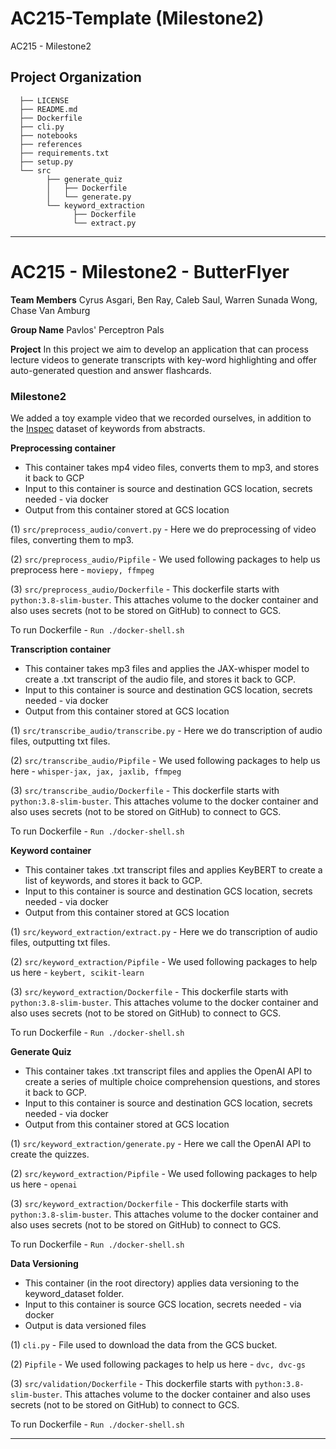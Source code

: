 AC215-Template (Milestone2)
==============================

AC215 - Milestone2

Project Organization
------------
      ├── LICENSE
      ├── README.md
      ├── Dockerfile
      ├── cli.py
      ├── notebooks
      ├── references
      ├── requirements.txt
      ├── setup.py
      └── src
            ├── generate_quiz
            │   ├── Dockerfile
            │   └── generate.py
            └── keyword_extraction
                  ├── Dockerfile
                  └── extract.py


--------
# AC215 - Milestone2 - ButterFlyer

**Team Members**
Cyrus Asgari, Ben Ray, Caleb Saul, Warren Sunada Wong, Chase Van Amburg

**Group Name**
Pavlos' Perceptron Pals

**Project**
In this project we aim to develop an application that can process lecture videos to generate transcripts with key-word highlighting and offer auto-generated question and answer flashcards.

### Milestone2 ###

We added a toy example video that we recorded ourselves, in addition to the [Inspec](https://huggingface.co/datasets/midas/inspec) dataset of keywords from abstracts. 

**Preprocessing container**
- This container takes mp4 video files, converts them to mp3, and stores it back to GCP
- Input to this container is source and destination GCS location, secrets needed - via docker
- Output from this container stored at GCS location

(1) `src/preprocess_audio/convert.py`  - Here we do preprocessing of video files, converting them to mp3.

(2) `src/preprocess_audio/Pipfile` - We used following packages to help us preprocess here - `moviepy, ffmpeg` 

(3) `src/preprocess_audio/Dockerfile` - This dockerfile starts with  `python:3.8-slim-buster`. This <statement> attaches volume to the docker container and also uses secrets (not to be stored on GitHub) to connect to GCS.

To run Dockerfile - `Run ./docker-shell.sh`

**Transcription container**
- This container takes mp3 files and applies the JAX-whisper model to create a .txt transcript of the audio file, and stores it back to GCP.
- Input to this container is source and destination GCS location, secrets needed - via docker
- Output from this container stored at GCS location

(1) `src/transcribe_audio/transcribe.py`  - Here we do transcription of audio files, outputting txt files.

(2) `src/transcribe_audio/Pipfile` - We used following packages to help us here - `whisper-jax, jax, jaxlib, ffmpeg` 

(3) `src/transcribe_audio/Dockerfile` - This dockerfile starts with  `python:3.8-slim-buster`. This <statement> attaches volume to the docker container and also uses secrets (not to be stored on GitHub) to connect to GCS.

To run Dockerfile - `Run ./docker-shell.sh`

**Keyword container**
- This container takes .txt transcript files and applies KeyBERT to create a list of keywords, and stores it back to GCP.
- Input to this container is source and destination GCS location, secrets needed - via docker
- Output from this container stored at GCS location

(1) `src/keyword_extraction/extract.py`  - Here we do transcription of audio files, outputting txt files.

(2) `src/keyword_extraction/Pipfile` - We used following packages to help us here - `keybert, scikit-learn` 

(3) `src/keyword_extraction/Dockerfile` - This dockerfile starts with  `python:3.8-slim-buster`. This <statement> attaches volume to the docker container and also uses secrets (not to be stored on GitHub) to connect to GCS.

To run Dockerfile - `Run ./docker-shell.sh`

**Generate Quiz**
- This container takes .txt transcript files and applies the OpenAI API to create a series of multiple choice comprehension questions, and stores it back to GCP.
- Input to this container is source and destination GCS location, secrets needed - via docker
- Output from this container stored at GCS location

(1) `src/keyword_extraction/generate.py`  - Here we call the OpenAI API to create the quizzes.

(2) `src/keyword_extraction/Pipfile` - We used following packages to help us here - `openai` 

(3) `src/keyword_extraction/Dockerfile` - This dockerfile starts with  `python:3.8-slim-buster`. This <statement> attaches volume to the docker container and also uses secrets (not to be stored on GitHub) to connect to GCS.

To run Dockerfile - `Run ./docker-shell.sh`


**Data Versioning**
- This container (in the root directory) applies data versioning to the keyword_dataset folder.
- Input to this container is source GCS location, secrets needed - via docker
- Output is data versioned files
  
(1) `cli.py` - File used to download the data from the GCS bucket. 

(2) `Pipfile` - We used following packages to help us here - `dvc, dvc-gs` 

(3) `src/validation/Dockerfile` - This dockerfile starts with  `python:3.8-slim-buster`. This <statement> attaches volume to the docker container and also uses secrets (not to be stored on GitHub) to connect to GCS.

To run Dockerfile - `Run ./docker-shell.sh`


----

